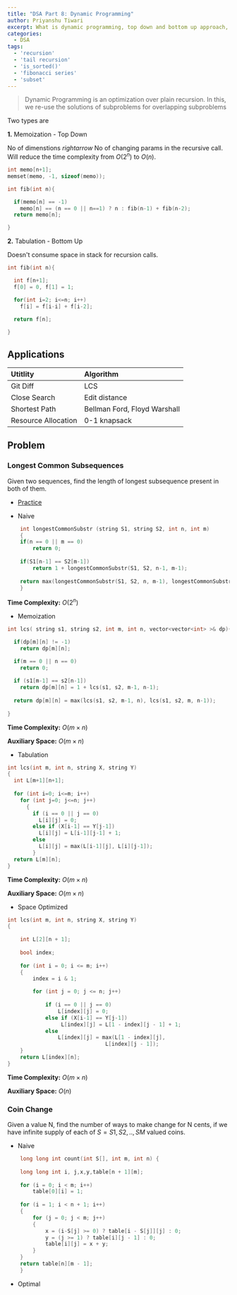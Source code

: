 ```yaml
---
title: "DSA Part 8: Dynamic Programming"
author: Priyanshu Tiwari
excerpt: What is dynamic programming, top down and bottom up approach, lcs, lis
categories:
  - DSA
tags:
  - 'recursion'
  - 'tail recursion'
  - 'is_sorted()'
  - 'fibonacci series'
  - 'subset'
---
```


> Dynamic Programming is an optimization over plain recursion. In this, we re-use the solutions of subproblems for overlapping subproblems

Two types are

**1.** Memoization - Top Down

No of dimenstions $rightarrow$ No of changing params in the recursive call. Will reduce the time complexity from $O(2^n)$ to $O(n)$.

```cpp
int memo[n+1];
memset(memo, -1, sizeof(memo));

int fib(int n){

  if(memo[n] == -1)
    memo[n] == (n == 0 || n==1) ? n : fib(n-1) + fib(n-2);
  return memo[n];

}
```

**2.** Tabulation - Bottom Up

Doesn't consume space in stack for recursion calls.

```cpp
int fib(int n){

  int f[n+1];
  f[0] = 0, f[1] = 1;

  for(int i=2; i<=n; i++)
    f[i] = f[i-i] + f[i-2];
  
  return f[n];

}
```

## Applications

| Utitlity | Algorithm |
| :-- | :-- |
| Git Diff | LCS |
| Close Search | Edit distance |
| Shortest Path | Bellman Ford, Floyd Warshall |
| Resource  Allocation | 0-1 knapsack |


## Problem

### Longest Common Subsequences


Given two sequences, find the length of longest subsequence present in both of them.

* [Practice](https://practice.geeksforgeeks.org/problems/longest-common-subsequence-1587115620/1#)

- Naive


```cpp
    int longestCommonSubstr (string S1, string S2, int n, int m)
    {
    if(n == 0 || m == 0) 
        return 0;
        
    if(S1[n-1] == S2[m-1]) 
        return 1 + longestCommonSubstr(S1, S2, n-1, m-1);
    
    return max(longestCommonSubstr(S1, S2, n, m-1), longestCommonSubstr(S1, S2, n-1, m));
    }
```

**Time Complexity:** $O(2^n)$ 

- Memoization

```cpp
int lcs( string s1, string s2, int m, int n, vector<vector<int> >& dp){

  if(dp[m][n] != -1)
    return dp[m][n];

  if(m == 0 || n == 0) 
    return 0;
    
  if (s1[m-1] == s2[n-1])
    return dp[m][n] = 1 + lcs(s1, s2, m-1, n-1);
    
  return dp[m][n] = max(lcs(s1, s2, m-1, n), lcs(s1, s2, m, n-1));
  
}
```

**Time Complexity:** $O(m \times n)$ 

**Auxiliary Space:** $O(m \times n)$ 

- Tabulation

```cpp
int lcs(int m, int n, string X, string Y)
{
  int L[m+1][n+1];
        
  for (int i=0; i<=m; i++)
    for (int j=0; j<=n; j++)
      {
        if (i == 0 || j == 0)
          L[i][j] = 0;
        else if (X[i-1] == Y[j-1])
          L[i][j] = L[i-1][j-1] + 1;
        else
          L[i][j] = max(L[i-1][j], L[i][j-1]);
        }
  return L[m][n];
}
```

**Time Complexity:** $O(m \times n)$ 

**Auxiliary Space:** $O(m \times n)$ 

- Space Optimized

```cpp
int lcs(int m, int n, string X, string Y)
{
 
    int L[2][n + 1];
 
    bool index;
 
    for (int i = 0; i <= m; i++)
    {
        index = i & 1;

        for (int j = 0; j <= n; j++)
        
            if (i == 0 || j == 0)
                L[index][j] = 0; 
            else if (X[i-1] == Y[j-1])
                 L[index][j] = L[1 - index][j - 1] + 1;
            else
                L[index][j] = max(L[1 - index][j],
                               L[index][j - 1]);
    }
    return L[index][n];
}
```

**Time Complexity:** $O(m \times n)$ 

**Auxiliary Space:** $O(n)$ 

### Coin Change

Given a value N, find the number of ways to make change for N cents, if we have infinite supply of each of $S = { S1, S2, .. , SM }$ valued coins.

- Naive

```cpp
    long long int count(int S[], int m, int n) {
        
    long long int i, j,x,y,table[n + 1][m];
    
    for (i = 0; i < m; i++)
        table[0][i] = 1;
 
    for (i = 1; i < n + 1; i++)
    {
        for (j = 0; j < m; j++)
        {
            x = (i-S[j] >= 0) ? table[i - S[j]][j] : 0;
            y = (j >= 1) ? table[i][j - 1] : 0;
            table[i][j] = x + y;
        }
    }
    return table[n][m - 1];
    }
```

- Optimal


